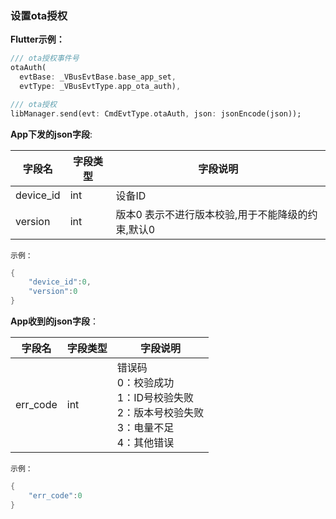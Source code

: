 ### 设置ota授权


**Flutter示例：**

```dart
/// ota授权事件号
otaAuth(
  evtBase: _VBusEvtBase.base_app_set,
  evtType: _VBusEvtType.app_ota_auth),

/// ota授权
libManager.send(evt: CmdEvtType.otaAuth, json: jsonEncode(json));
```



**App下发的json字段**:

| 字段名    | 字段类型 | 字段说明                                          |
| --------- | -------- | ------------------------------------------------- |
| device_id | int      | 设备ID                                            |
| version   | int      | 版本0 表示不进行版本校验,用于不能降级的约束,默认0 |

`示例：`

```c
{
    "device_id":0,
    "version":0
}
```

**App收到的json字段**：

| 字段名   | 字段类型 | 字段说明                                                     |
| -------- | -------- | ------------------------------------------------------------ |
| err_code | int      | 错误码<br />0：校验成功<br />1：ID号校验失败<br />2：版本号校验失败<br />3：电量不足<br />4：其他错误 |

`示例：`

```c
{
    "err_code":0
}
```